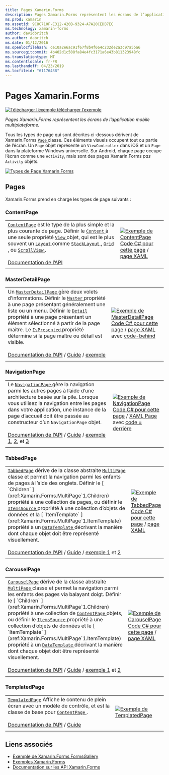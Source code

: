 ```yaml
---
title: Pages Xamarin.Forms
description: Pages Xamarin.Forms représentent les écrans de l’application mobile multiplateforme. Cet article répertorie les pages qui sont inclus dans Xamarin.Forms.
ms.prod: xamarin
ms.assetid: 9C8C710F-E312-420B-9324-A7A20CEDB7EC
ms.technology: xamarin-forms
author: davidbritch
ms.author: dabritch
ms.date: 01/12/2016
ms.openlocfilehash: ce10a2e6ac91f67f8b4f664c232de2a3c97a5ba6
ms.sourcegitcommit: 4b402d1c508fa84e4fc3171a6e43b811323948fc
ms.translationtype: MT
ms.contentlocale: fr-FR
ms.lasthandoff: 04/23/2019
ms.locfileid: "61176438"
---
```

# <a name="xamarinforms-pages"></a>Pages Xamarin.Forms

[![Télécharger l’exemple](~/media/shared/download.png) télécharger l’exemple](https://developer.xamarin.com/samples/FormsGallery/)

_Pages Xamarin.Forms représentent les écrans de l’application mobile multiplateforme._

Tous les types de page qui sont décrites ci-dessous dérivent de Xamarin.Forms [ `Page` ](xref:Xamarin.Forms.Page) classe. Ces éléments visuels occupent tout ou partie de l’écran. Un `Page` objet représente un `ViewController` dans iOS et un `Page` dans la plateforme Windows universelle. Sur Android, chaque page occupe l’écran comme une `Activity`, mais sont des pages Xamarin.Forms *pas* `Activity` objets.

[ ![](pages-images/pages-sml.png "Types de Page Xamarin.Forms")](pages-images/pages.png#lightbox "Types de Page Xamarin.Forms")

## <a name="pages"></a>Pages

Xamarin.Forms prend en charge les types de page suivants :

<a name="contentPage" />

### <a name="contentpage"></a>ContentPage

|     |     |
| --- | --- |
| [`ContentPage`](xref:Xamarin.Forms.ContentPage) est le type de la plus simple et la plus courante de page. Définir le [ `Content` ](xref:Xamarin.Forms.ContentPage.Content) à une seule propriété [ `View` ](views.md) objet, qui est le plus souvent un [ `Layout` ](layouts.md) comme [ `StackLayout` ](layouts.md#stackLayout), [ `Grid` ](layouts.md#grid), ou [ `ScrollView` ](layouts.md#scrollView).<br /><br />[Documentation de l’API](xref:Xamarin.Forms.ContentPage) | [![Exemple de ContentPage](pages-images/ContentPage.png "ContentPage exemple")](pages-images/ContentPage-Large.png#lightbox "ContentPage exemple")<br />[Code C# pour cette page](https://github.com/xamarin/xamarin-forms-samples/blob/master/FormsGallery/FormsGallery/FormsGallery/CodeExamples/ContentPageDemoPage.cs) / [page XAML](https://github.com/xamarin/xamarin-forms-samples/blob/master/FormsGallery/FormsGallery/FormsGallery/XamlExamples/ContentPageDemoPage.xaml) |
|     |     |

### <a name="masterdetailpage"></a>MasterDetailPage

|     |     |
| --- | --- |
| Un [ `MasterDetailPage` ](xref:Xamarin.Forms.MasterDetailPage) gère deux volets d’informations. Définir le [ `Master` ](xref:Xamarin.Forms.MasterDetailPage.Master) propriété à une page présentant généralement une liste ou un menu. Définir le [ `Detail` ](xref:Xamarin.Forms.MasterDetailPage.Detail) propriété à une page présentant un élément sélectionné à partir de la page maître. Le [ `IsPresented` ](xref:Xamarin.Forms.MasterDetailPage.IsPresented) propriété détermine si la page maître ou détail est visible.<br /><br />[Documentation de l’API](xref:Xamarin.Forms.MasterDetailPage) / [Guide](~/xamarin-forms/app-fundamentals/navigation/master-detail-page.md) / [exemple](https://developer.xamarin.com/samples/xamarin-forms/Navigation/MasterDetailPage/) | [![Exemple de MasterDetailPage](pages-images/MasterDetailPage.png "MasterDetailPage exemple")](pages-images/MasterDetailPage-Large.png#lightbox "MasterDetailPage exemple")<br />[Code C# pour cette page](https://github.com/xamarin/xamarin-forms-samples/blob/master/FormsGallery/FormsGallery/FormsGallery/CodeExamples/MasterDetailPageDemoPage.cs) / [page XAML](https://github.com/xamarin/xamarin-forms-samples/blob/master/FormsGallery/FormsGallery/FormsGallery/XamlExamples/MasterDetailPageDemoPage.xaml) avec [code-behind](https://github.com/xamarin/xamarin-forms-samples/blob/master/FormsGallery/FormsGallery/FormsGallery/XamlExamples/MasterDetailPageDemoPage.xaml.cs) |
|     |     |

### <a name="navigationpage"></a>NavigationPage

|     |     |
| --- | --- |
| Le [ `NavigationPage` ](xref:Xamarin.Forms.NavigationPage) gère la navigation parmi les autres pages à l’aide d’une architecture basée sur la pile. Lorsque vous utilisez la navigation entre les pages dans votre application, une instance de la page d’accueil doit être passée au constructeur d’un `NavigationPage` objet.<br /><br />[Documentation de l’API](xref:Xamarin.Forms.NavigationPage) / [Guide](~/xamarin-forms/app-fundamentals/navigation/hierarchical.md) / [exemple 1](https://developer.xamarin.com/samples/xamarin-forms/Navigation/Hierarchical/), [2](https://developer.xamarin.com/samples/xamarin-forms/Navigation/PassingData/), et [3](https://developer.xamarin.com/samples/xamarin-forms/Navigation/LoginFlow/)  | [![Exemple de NavigationPage](pages-images/NavigationPage.png "NavigationPage exemple")](pages-images/NavigationPage-Large.png#lightbox "NavigationPage exemple")<br />[Code C# pour cette page](https://github.com/xamarin/xamarin-forms-samples/blob/master/FormsGallery/FormsGallery/FormsGallery/CodeExamples/NavigationPageDemoPage.cs) / [XAML Page](https://github.com/xamarin/xamarin-forms-samples/blob/master/FormsGallery/FormsGallery/FormsGallery/XamlExamples/NavigationPageDemoPage.xaml) avec [code = derrière](https://github.com/xamarin/xamarin-forms-samples/blob/master/FormsGallery/FormsGallery/FormsGallery/XamlExamples/NavigationPageDemoPage.xaml.cs) |
|     |     |

### <a name="tabbedpage"></a>TabbedPage

|     |     |
| --- | --- |
| [`TabbedPage`](xref:Xamarin.Forms.TabbedPage) dérive de la classe abstraite [ `MultiPage` ](xref:Xamarin.Forms.MultiPage`1) classe et permet la navigation parmi les enfants de pages à l’aide des onglets. Définir le [ `Children` ](xref:Xamarin.Forms.MultiPage`1.Children) propriété à une collection de pages, ou définir le [ `ItemsSource` ](xref:Xamarin.Forms.MultiPage`1.ItemsSource) propriété à une collection d’objets de données et la [ `ItemTemplate` ](xref:Xamarin.Forms.MultiPage`1.ItemTemplate) propriété à un [ `DataTemplate` ](xref:Xamarin.Forms.DataTemplate) décrivant la manière dont chaque objet doit être représenté visuellement.<br /><br />[Documentation de l’API](xref:Xamarin.Forms.TabbedPage) / [Guide](~/xamarin-forms/app-fundamentals/navigation/tabbed-page.md) / [exemple 1](https://developer.xamarin.com/samples/xamarin-forms/Navigation/TabbedPage/) et [2](https://developer.xamarin.com/samples/xamarin-forms/Navigation/TabbedPageWithNavigationPage) | [![Exemple de TabbedPage](pages-images/TabbedPage.png "TabbedPage exemple")](pages-images/TabbedPage-Large.png#lightbox "TabbedPage exemple")<br />[Code C# pour cette page](https://github.com/xamarin/xamarin-forms-samples/blob/master/FormsGallery/FormsGallery/FormsGallery/CodeExamples/TabbedPageDemoPage.cs) / [page XAML](https://github.com/xamarin/xamarin-forms-samples/blob/master/FormsGallery/FormsGallery/FormsGallery/XamlExamples/TabbedPageDemoPage.xaml) |
|     |     |

### <a name="carouselpage"></a>CarouselPage

|     |     |
| --- | --- |
| [`CarouselPage`](xref:Xamarin.Forms.CarouselPage) dérive de la classe abstraite [ `MultiPage` ](xref:Xamarin.Forms.MultiPage`1) classe et permet la navigation parmi les enfants des pages via balayant doigt. Définir le [ `Children` ](xref:Xamarin.Forms.MultiPage`1.Children) propriété à une collection de [ `ContentPage` ](#contentPage) objets, ou définir le [ `ItemsSource` ](xref:Xamarin.Forms.MultiPage`1.ItemsSource) propriété à une collection d’objets de données et le [ `ItemTemplate` ](xref:Xamarin.Forms.MultiPage`1.ItemTemplate) propriété à un [ `DataTemplate` ](xref:Xamarin.Forms.DataTemplate) décrivant la manière dont chaque objet doit être représenté visuellement.<br /><br />[Documentation de l’API](xref:Xamarin.Forms.CarouselPage) / [Guide](~/xamarin-forms/app-fundamentals/navigation/carousel-page.md) / [exemple 1](https://developer.xamarin.com/samples/xamarin-forms/Navigation/CarouselPage/) et [2](https://developer.xamarin.com/samples/xamarin-forms/Navigation/CarouselPageTemplate/) | [![Exemple de CarouselPage](pages-images/CarouselPage.png "CarouselPage exemple")](pages-images/CarouselPage-Large.png#lightbox "CarouselPage exemple")<br />[Code C# pour cette page](https://github.com/xamarin/xamarin-forms-samples/blob/master/FormsGallery/FormsGallery/FormsGallery/CodeExamples/CarouselPageDemoPage.cs) / [page XAML](https://github.com/xamarin/xamarin-forms-samples/blob/master/FormsGallery/FormsGallery/FormsGallery/XamlExamples/CarouselPageDemoPage.xaml) |
|     |     |

### <a name="templatedpage"></a>TemplatedPage

|     |     |
| --- | --- |
| [`TemplatedPage`](xref:Xamarin.Forms.TemplatedPage) Affiche le contenu de plein écran avec un modèle de contrôle, et est la classe de base pour [ `ContentPage` ](#contentPage).<br /><br />[Documentation de l’API](xref:Xamarin.Forms.TemplatedPage) / [Guide](~/xamarin-forms/app-fundamentals/templates/control-templates/index.md) | [![Exemple de TemplatedPage](pages-images/TemplatedPage.png "TemplatedPage exemple")](pages-images/TemplatedPage.png "TemplatedPage exemple") |
|     |     |

## <a name="related-links"></a>Liens associés

- [Exemple de Xamarin.Forms FormsGallery](https://developer.xamarin.com/samples/FormsGallery/)
- [Exemples Xamarin.Forms](https://developer.xamarin.com/samples/xamarin-forms/all/)
- [Documentation sur les API Xamarin.Forms](https://docs.microsoft.com/dotnet/api/xamarin.forms?view=xamarin-forms)
